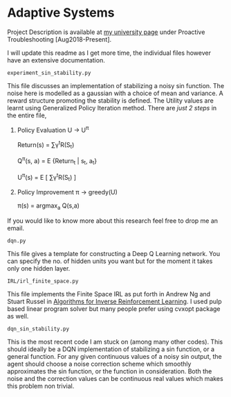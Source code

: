 # Adaptive Systems

Project Description is available at [my university page](http://www.cs.toronto.edu/~shaktik/) under Proactive Troubleshooting [Aug2018-Present].

I will update this readme as I get more time, the individual files however have an extensive documentation.

```experiment_sin_stability.py```
 
 This file discusses an implementation of stabilizing a noisy sin function. The noise here is modelled as a gaussian with a choice of mean and variance.
A reward structure promoting the stability is defined. The Utility values are learnt using Generalized Policy Iteration method. There are _just 2 steps_ in the entire file,
1. Policy Evaluation U &rarr; U<sup>π</sup>

    Return(s) = &sum;&gamma;<sup>t</sup>R(S<sub>t</sub>)

    Q<sup>&pi;</sup>(s, a) = E {Return<sub>t</sub> | s<sub>t</sub>, a<sub>t</sub>}

    U<sup>&pi;</sup>(s) = E [ &sum;&gamma;<sup>t</sup>R(S<sub>t</sub>) ]

2. Policy Improvement π &rarr; greedy(U)

    &pi;(s) = argmax<sub>a</sub> Q(s,a)

If you would like to know more about this research feel free to drop me an email.

```dqn.py```

This file gives a template for constructing a Deep Q Learning network. You can specify the no. of hidden units you want but for the moment it takes only one hidden layer.

```IRL/irl_finite_space.py```

This file implements the Finite Space IRL as put forth in Andrew Ng and Stuart Russel in [Algorithms for Inverse Reinforcement Learning](https://ai.stanford.edu/~ang/papers/icml00-irl.pdf). I used pulp based linear program solver but many people prefer using cvxopt package as well.

```dqn_sin_stability.py```

This is the most recent code I am stuck on (among many other codes). This should ideally be a DQN implementation of stabilizing a sin function, or a general function. For any given continuous values of a noisy sin output, the agent should choose a noise correction scheme which smoothly approximates the sin function, or the function in consideration. Both the noise and the correction values can be continuous real values which makes this problem non trivial.
